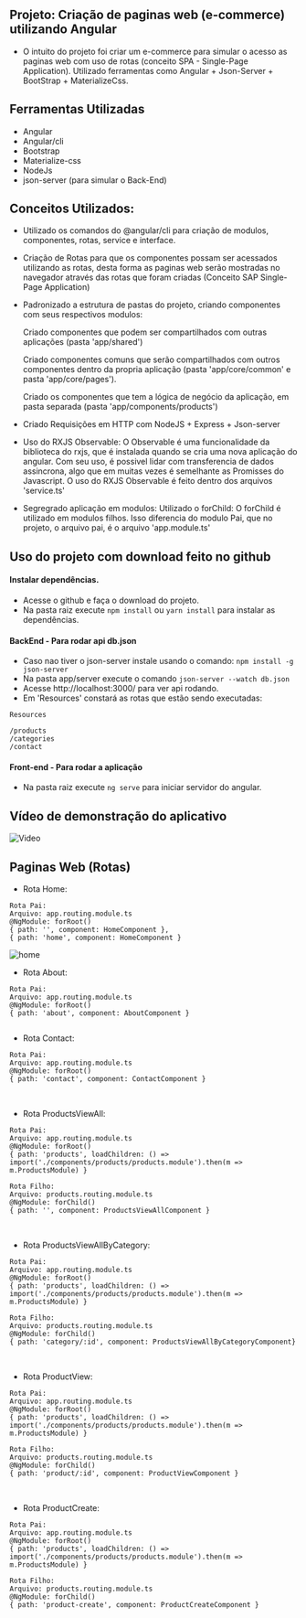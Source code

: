 ## Projeto: Criação de paginas web (e-commerce) utilizando Angular 

- O intuito do projeto foi criar um e-commerce para simular o acesso as paginas web com uso de rotas (conceito SPA - Single-Page Application). Utilizado ferramentas como Angular + Json-Server + BootStrap + MaterializeCss.

## Ferramentas Utilizadas

- Angular
- Angular/cli
- Bootstrap
- Materialize-css
- NodeJs
- json-server (para simular o Back-End)

## Conceitos Utilizados:

- Utilizado os comandos do @angular/cli para criação de modulos, componentes, rotas, service e interface.

- Criação de Rotas para que os componentes possam ser acessados utilizando as rotas, desta forma
as paginas web serão mostradas no navegador através das rotas que foram criadas (Conceito SAP Single-Page Application)

- Padronizado a estrutura de pastas do projeto, criando componentes com seus respectivos modulos:
 
    Criado componentes que podem ser compartilhados com outras aplicações (pasta 'app/shared')

    Criado componentes comuns que serão compartilhados com outros componentes dentro da propria aplicação (pasta 'app/core/common' e pasta 'app/core/pages').

    Criado os componentes que tem a lógica de negócio da aplicação, em pasta separada (pasta 'app/components/products')

- Criado Requisições em HTTP com NodeJS + Express + Json-server

- Uso do RXJS Observable: O Observable é uma funcionalidade da biblioteca do rxjs, que é instalada quando se cria uma nova aplicação do angular. Com seu uso, é possivel lidar com transferencia de dados assincrona, algo que em muitas vezes é semelhante as Promisses do Javascript. O uso do RXJS Observable é feito dentro dos arquivos 'service.ts'

- Segregrado aplicação em modulos: Utilizado o forChild: O forChild é utilizado em modulos filhos. Isso diferencia do modulo Pai, que no projeto, o arquivo pai, é o arquivo 'app.module.ts'


## Uso do projeto com download feito no github

#### Instalar dependências.

- Acesse o github e faça o download do projeto. 
- Na pasta raiz execute `npm install` ou `yarn install` para instalar as dependências.

#### BackEnd - Para rodar api db.json

- Caso nao tiver o json-server instale usando o comando: `npm install -g json-server`
- Na pasta app/server execute o comando `json-server --watch db.json` 
- Acesse http://localhost:3000/ para ver api rodando. 
- Em 'Resources' constará as rotas que estão sendo executadas:

````
Resources

/products
/categories
/contact 

````

#### Front-end - Para rodar a aplicação

- Na pasta raiz execute `ng serve` para iniciar servidor do angular.

## Vídeo de demonstração do aplicativo

![Video](https://github.com/camila-github/projeto-angular-ecommerce/blob/main/docs/video/demo-angular-ecommerce.gif)

## Paginas Web (Rotas)
- Rota Home: 

```` 
Rota Pai:
Arquivo: app.routing.module.ts 
@NgModule: forRoot() 
{ path: '', component: HomeComponent },
{ path: 'home', component: HomeComponent }
````

<img src="https://github.com/camila-github/projeto-angular-ecommerce/blob/main/docs/img/img-home.png" alt="home">

- Rota About:  

````
Rota Pai:
Arquivo: app.routing.module.ts
@NgModule: forRoot()
{ path: 'about', component: AboutComponent }
````

<img src="https://github.com/camila-github/projeto-angular-ecommerce/blob/main/docs/img/img-about.png" alt="" itemprop="logo">

- Rota Contact:  

````
Rota Pai:
Arquivo: app.routing.module.ts
@NgModule: forRoot()
{ path: 'contact', component: ContactComponent }
````

<img src="https://github.com/camila-github/projeto-angular-ecommerce/blob/main/docs/img/img-contact1.png" alt="" itemprop="logo">

<img src="https://github.com/camila-github/projeto-angular-ecommerce/blob/main/docs/img/img-contact2.png" alt="" itemprop="logo">

- Rota ProductsViewAll:  
```` 
Rota Pai:
Arquivo: app.routing.module.ts
@NgModule: forRoot()
{ path: 'products', loadChildren: () => import('./components/products/products.module').then(m => m.ProductsModule) }

Rota Filho:
Arquivo: products.routing.module.ts
@NgModule: forChild()
{ path: '', component: ProductsViewAllComponent }
````

<img src="https://github.com/camila-github/projeto-angular-ecommerce/blob/main/docs/img/img-visualizar-todos-os-produtos1.png" alt="" itemprop="logo">

<img src="https://github.com/camila-github/projeto-angular-ecommerce/blob/main/docs/img/img-visualizar-todos-os-produtos2.png" alt="" itemprop="logo">

<img src="https://github.com/camila-github/projeto-angular-ecommerce/blob/main/docs/img/img-visualizar-todos-os-produtos3.png" alt="" itemprop="logo">


- Rota ProductsViewAllByCategory:
````
Rota Pai: 
Arquivo: app.routing.module.ts
@NgModule: forRoot()
{ path: 'products', loadChildren: () => import('./components/products/products.module').then(m => m.ProductsModule) }

Rota Filho:
Arquivo: products.routing.module.ts
@NgModule: forChild()
{ path: 'category/:id', component: ProductsViewAllByCategoryComponent}
````

<img src="https://github.com/camila-github/projeto-angular-ecommerce/blob/main/docs/img/img-visualizar-por-categoria-blusas.png" alt="" itemprop="logo">

<img src="https://github.com/camila-github/projeto-angular-ecommerce/blob/main/docs/img/img-visualizar-por-categoria-sandalia.png" alt="" itemprop="logo">

- Rota ProductView:
````
Rota Pai: 
Arquivo: app.routing.module.ts
@NgModule: forRoot()
{ path: 'products', loadChildren: () => import('./components/products/products.module').then(m => m.ProductsModule) }

Rota Filho: 
Arquivo: products.routing.module.ts
@NgModule: forChild()
{ path: 'product/:id', component: ProductViewComponent }
````

<img src="https://github.com/camila-github/projeto-angular-ecommerce/blob/main/docs/img/img-visualize-detalhe-do-produto1.png" alt="" itemprop="logo">

<img src="https://github.com/camila-github/projeto-angular-ecommerce/blob/main/docs/img/img-visualize-detalhe-do-produto2.png" alt="" itemprop="logo">


- Rota ProductCreate:  
```` 
Rota Pai: 
Arquivo: app.routing.module.ts
@NgModule: forRoot()
{ path: 'products', loadChildren: () => import('./components/products/products.module').then(m => m.ProductsModule) }

Rota Filho: 
Arquivo: products.routing.module.ts
@NgModule: forChild()
{ path: 'product-create', component: ProductCreateComponent }
````

<img src="https://github.com/camila-github/projeto-angular-ecommerce/blob/main/docs/img/img-criar-produto.png" alt="" itemprop="logo">
